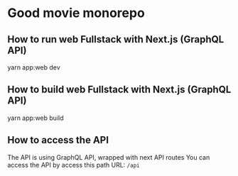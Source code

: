 # Good movie monorepo

## How to run web Fullstack with Next.js (GraphQL API)

yarn app:web dev

## How to build web Fullstack with Next.js (GraphQL API)

yarn app:web build

## How to access the API

The API is using GraphQL API, wrapped with next API routes
You can access the API by access this path URL: `/api`
